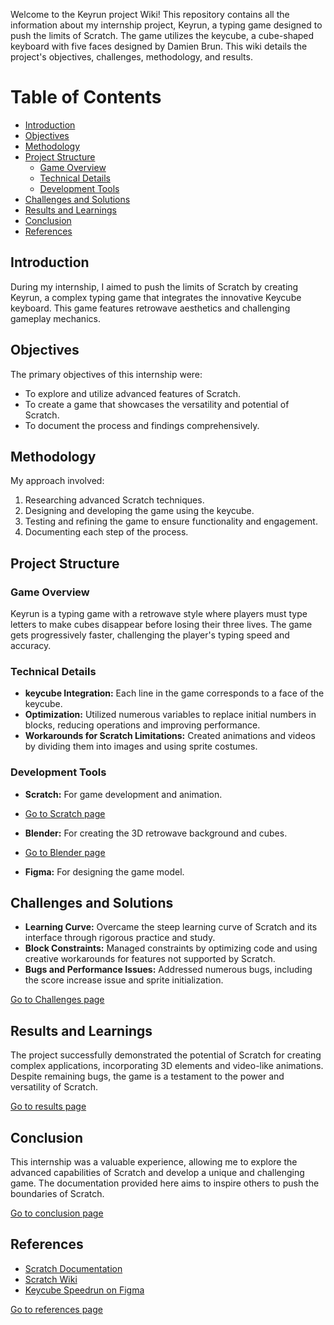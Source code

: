 Welcome to the Keyrun project Wiki! This repository contains all the information about my internship project, Keyrun, a typing game designed to push the limits of Scratch. The game utilizes the keycube, a cube-shaped keyboard with five faces designed by Damien Brun. This wiki details the project's objectives, challenges, methodology, and results.

#  Table of Contents
- [Introduction](#introduction)
- [Objectives](#objectives)
- [Methodology](#methodology)
- [Project Structure](#project-structure)
  - [Game Overview](#game-overview)
  - [Technical Details](#technical-details)
  - [Development Tools](#development-tools)
- [Challenges and Solutions](#challenges-and-solutions)
- [Results and Learnings](#results-and-learnings)
- [Conclusion](#conclusion)
- [References](#references)

## Introduction
During my internship, I aimed to push the limits of Scratch by creating Keyrun, a complex typing game that integrates the innovative Keycube keyboard. This game features retrowave aesthetics and challenging gameplay mechanics.

## Objectives
The primary objectives of this internship were:
- To explore and utilize advanced features of Scratch.
- To create a game that showcases the versatility and potential of Scratch.
- To document the process and findings comprehensively.

## Methodology
My approach involved:
1. Researching advanced Scratch techniques.
2. Designing and developing the game using the keycube.
3. Testing and refining the game to ensure functionality and engagement.
4. Documenting each step of the process.

## Project Structure
### Game Overview
Keyrun is a typing game with a retrowave style where players must type letters to make cubes disappear before losing their three lives. The game gets progressively faster, challenging the player's typing speed and accuracy.

### Technical Details
- **keycube Integration:** Each line in the game corresponds to a face of the keycube.
- **Optimization:** Utilized numerous variables to replace initial numbers in blocks, reducing operations and improving performance.
- **Workarounds for Scratch Limitations:** Created animations and videos by dividing them into images and using sprite costumes.

### Development Tools
- **Scratch:** For game development and animation.
- [Go to Scratch page](Scratch.md)

- **Blender:** For creating the 3D retrowave background and cubes.
- [Go to Blender page](Blender.md)

- **Figma:** For designing the game model.

## Challenges and Solutions
- **Learning Curve:** Overcame the steep learning curve of Scratch and its interface through rigorous practice and study.
- **Block Constraints:** Managed constraints by optimizing code and using creative workarounds for features not supported by Scratch.
- **Bugs and Performance Issues:** Addressed numerous bugs, including the score increase issue and sprite initialization.

[Go to Challenges page](Challenges.md)

## Results and Learnings
The project successfully demonstrated the potential of Scratch for creating complex applications, incorporating 3D elements and video-like animations. Despite remaining bugs, the game is a testament to the power and versatility of Scratch.

[Go to results page](Results.md)

## Conclusion
This internship was a valuable experience, allowing me to explore the advanced capabilities of Scratch and develop a unique and challenging game. The documentation provided here aims to inspire others to push the boundaries of Scratch.

[Go to conclusion page](Conclusion.md)

## References
- [Scratch Documentation](https://scratch.mit.edu/educators/#resources)
- [Scratch Wiki](https://en.scratch-wiki.info/)
- [Keycube Speedrun on Figma](https://www.figma.com/file/ITSrusvluyXAS0s8secNZ8/Keycube-Speedrun?type=design&node-id=0-1&mode=design&t=nwXXF9gxRl2Eb16a-0)

[Go to references page](References.md)
